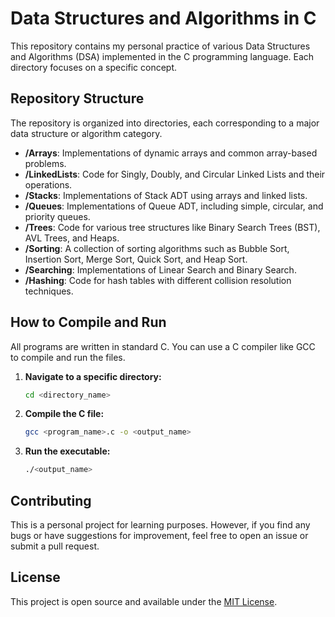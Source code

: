 # Data Structures and Algorithms in C

This repository contains my personal practice of various Data Structures and Algorithms (DSA) implemented in the C programming language. Each directory focuses on a specific concept.

## Repository Structure

The repository is organized into directories, each corresponding to a major data structure or algorithm category.

-   **/Arrays**: Implementations of dynamic arrays and common array-based problems.
-   **/LinkedLists**: Code for Singly, Doubly, and Circular Linked Lists and their operations.
-   **/Stacks**: Implementations of Stack ADT using arrays and linked lists.
-   **/Queues**: Implementations of Queue ADT, including simple, circular, and priority queues.
-   **/Trees**: Code for various tree structures like Binary Search Trees (BST), AVL Trees, and Heaps.
-   **/Sorting**: A collection of sorting algorithms such as Bubble Sort, Insertion Sort, Merge Sort, Quick Sort, and Heap Sort.
-   **/Searching**: Implementations of Linear Search and Binary Search.
-   **/Hashing**: Code for hash tables with different collision resolution techniques.

## How to Compile and Run

All programs are written in standard C. You can use a C compiler like GCC to compile and run the files.

1.  **Navigate to a specific directory:**
    ```bash
    cd <directory_name>
    ```

2.  **Compile the C file:**
    ```bash
    gcc <program_name>.c -o <output_name>
    ```

3.  **Run the executable:**
    ```bash
    ./<output_name>
    ```

## Contributing

This is a personal project for learning purposes. However, if you find any bugs or have suggestions for improvement, feel free to open an issue or submit a pull request.

## License

This project is open source and available under the [MIT License](LICENSE).
